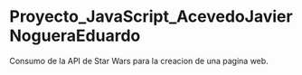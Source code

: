 # Proyecto_JavaScript_AcevedoJavierNogueraEduardo
Consumo de la API de Star Wars para la creacion de una pagina web.
